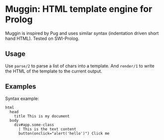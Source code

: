 # Muggin: HTML template engine for Prolog

Muggin is inspired by Pug and uses similar syntax (indentation driven short hand HTML).
Tested on SWI-Prolog.

## Usage

Use `parse/2` to parse a list of chars into a template.
And `render/1` to write the HTML of the template to the current output.


## Examples

Syntax example:
```
html
  head
    title This is my document
  body
    div#app.some-class
      | This is the text content
      button(onclick="alert('hello')") Click me
```
